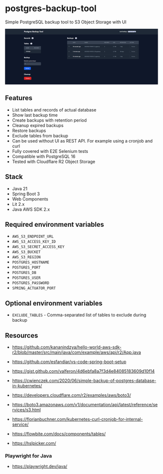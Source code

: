 # postgres-backup-tool
Simple PostgreSQL backup tool to S3 Object Storage with UI

![PostgreSQL backup tool screenshot](docs/postrgress-backup-tool-1.png)

## Features
- List tables and records of actual database
- Show last backup time
- Create backups with retention period
- Cleanup expired backups
- Restore backups
- Exclude tables from backup
- Can be used without UI as REST API. For example using a cronjob and curl
- Fully covered with E2E Selenium tests
- Compatible with PostgreSQL 16
- Tested with Cloudflare R2 Object Storage

## Stack
- Java 21
- Spring Boot 3
- Web Components
- Lit 2.x
- Java AWS SDK 2.x 

## Required environment variables
- `AWS_S3_ENDPOINT_URL`
- `AWS_S3_ACCESS_KEY_ID`
- `AWS_S3_SECRET_ACCESS_KEY`
- `AWS_S3_BUCKET`
- `AWS_S3_REGION`
- `POSTGRES_HOSTNAME`
- `POSTGRES_PORT`
- `POSTGRES_DB`
- `POSTGRES_USER`
- `POSTGRES_PASSWORD`
- `SPRING_ACTUATOR_PORT`

## Optional environment variables

- `EXCLUDE_TABLES` - Comma-separated list of tables to exclude during backup

## Resources

- https://github.com/kananindzya/hello-world-aws-sdk-r2/blob/master/src/main/java/com/example/aws/api/r2/App.java
- https://github.com/esfandiar/vs-code-spring-boot-setup
- https://gist.github.com/valferon/4d6ebfa8a7f3d4e84085183609d10f14
- https://cwienczek.com/2020/06/simple-backup-of-postgres-database-in-kubernetes/
- https://developers.cloudflare.com/r2/examples/aws/boto3/
- https://boto3.amazonaws.com/v1/documentation/api/latest/reference/services/s3.html
- https://florianbuchner.com/kubernetes-curl-cronjob-for-internal-service/

- https://flowbite.com/docs/components/tables/
- https://hslpicker.com/

### Playwright for Java

- https://playwright.dev/java/
